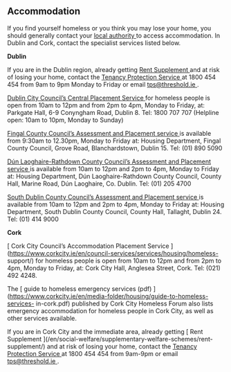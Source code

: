 ##  Accommodation

If you find yourself homeless or you think you may lose your home, you should
generally contact your [ local authority
](https://www.gov.ie/en/publication/942f74-local-authorities/) to access
accommodation. In Dublin and Cork, contact the specialist services listed
below.

**Dublin**

If you are in the Dublin region, already getting [ Rent Supplement
](/en/social-welfare/supplementary-welfare-schemes/rent-supplement/) and at
risk of losing your home, contact the [ Tenancy Protection Service
](http://www.threshold.ie/housing-supports/dublin.html) at 1800 454 454 from
9am to 9pm Monday to Friday or email [ tps@threshold.ie
](mailto:tps@threshold.ie) .

[ Dublin City Council’s Central Placement Service
](https://www.homelessdublin.ie/homeless/help/dublin-city-council) for
homeless people is open from 10am to 12pm and from 2pm to 4pm, Monday to
Friday, at: Parkgate Hall, 6-9 Conyngham Road, Dublin 8. Tel: 1800 707 707
(Helpline open: 10am to 10pm, Monday to Sunday)

[ Fingal County Council’s Assessment and Placement service
](http://www.fingalcoco.ie/housing/homeless-accommodation/) is available from
9:30am to 12.30pm, Monday to Friday at: Housing Department, Fingal County
Council, Grove Road, Blanchardstown, Dublin 15. Tel: (01) 890 5090

[ Dún Laoghaire-Rathdown County Council’s Assessment and Placement service
](http://www.dlrcoco.ie/ga/node/8311) is available from 10am to 12pm and 2pm
to 4pm, Monday to Friday at: Housing Department, Dún Laoghaire-Rathdown County
Council, County Hall, Marine Road, Dún Laoghaire, Co. Dublin. Tel: (01) 205
4700

[ South Dublin County Council’s Assessment and Placement service
](https://www.sdcc.ie/en/services/housing/finding-a-home/homeless-services/)
is available from 10am to 12pm and 2pm to 4pm, Monday to Friday at: Housing
Department, South Dublin County Council, County Hall, Tallaght, Dublin 24.
Tel: (01) 414 9000

**Cork**

[ Cork City Council’s Accommodation Placement Service
](https://www.corkcity.ie/en/council-services/services/housing/homeless-
support/) for homeless people is open from 10am to 12pm and from 2pm to 4pm,
Monday to Friday, at: Cork City Hall, Anglesea Street, Cork. Tel: (021) 492
4248.

The [ guide to homeless emergency services (pdf)
](https://www.corkcity.ie/en/media-folder/housing/guide-to-homeless-services-
in-cork.pdf) published by Cork City Homeless Forum also lists emergency
accommodation for homeless people in Cork City, as well as other services
available.

If you are in Cork City and the immediate area, already getting [ Rent
Supplement ](/en/social-welfare/supplementary-welfare-schemes/rent-
supplement/) and at risk of losing your home, contact the [ Tenancy Protection
Service ](http://www.threshold.ie/housing-supports/dublin.html) at 1800 454
454 from 9am-9pm or email [ tps@threshold.ie ](mailto:tps@threshold.ie) .
